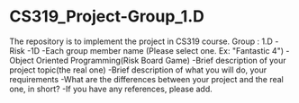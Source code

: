# CS319_Project-Group_1.D
The repository is to implement the project in CS319 course. Group : 1.D
-Risk
-1D
-Each group member name (Please select one. Ex: "Fantastic 4")
-Object Oriented Programming(Risk Board Game)
-Brief description of your project topic(the real one)
-Brief description of what you will do, your requirements
-What are the differences between your project and the real one, in short?
-If you have any references, please add.
